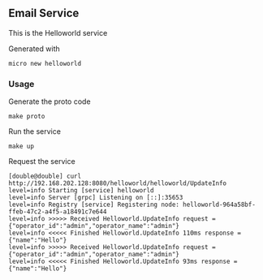 ## Email Service

This is the Helloworld service

Generated with

```
micro new helloworld
```

### Usage

Generate the proto code

```
make proto
```

Run the service

```
make up
```

Request the service

```
[double@double] curl http://192.168.202.128:8080/helloworld/helloworld/UpdateInfo
level=info Starting [service] helloworld
level=info Server [grpc] Listening on [::]:35653
level=info Registry [service] Registering node: helloworld-964a58bf-ffeb-47c2-a4f5-a18491c7e644
level=info >>>>> Received Helloworld.UpdateInfo request = {"operator_id":"admin","operator_name":"admin"}
level=info <<<<< Finished Helloworld.UpdateInfo 110ms response = {"name":"Hello"}
level=info >>>>> Received Helloworld.UpdateInfo request = {"operator_id":"admin","operator_name":"admin"}
level=info <<<<< Finished Helloworld.UpdateInfo 93ms response = {"name":"Hello"}
```